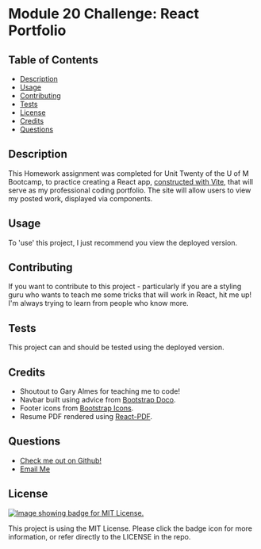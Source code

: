 # Module 20 Challenge: React Portfolio

  ## Table of Contents
  - [Description](#description)
  - [Usage](#usage)
  - [Contributing](#contributing)
  - [Tests](#tests)
  - [License](#license)
  - [Credits](#credits)
  - [Questions](#questions)

  ## Description
  This Homework assignment was completed for Unit Twenty of the U of M Bootcamp, to practice creating a React app, [constructed with Vite](https://vitejs.dev/), that will serve as my professional coding portfolio. The site will allow users to view my posted work, displayed via components.

  ## Usage
  To 'use' this project, I just recommend you view the deployed version.

  ## Contributing
  If you want to contribute to this project - particularly if you are a styling guru who wants to teach me some tricks that will work in React, hit me up! I'm always trying to learn from people who know more.

  ## Tests
  This project can and should be tested using the deployed version.
  
  ## Credits
  - Shoutout to Gary Almes for teaching me to code!
  - Navbar built using advice from [Bootstrap Doco](https://getbootstrap.com/docs/5.3/components/navbar/).
  - Footer icons from [Bootstrap Icons](https://icons.getbootstrap.com/).
  - Resume PDF rendered using [React-PDF](https://www.npmjs.com/package/react-pdf).

  ## Questions
  - [Check me out on Github!](https://www.github.com/floatingpoint-exaflop)
  - [Email Me](mailto:timscallon1@gmail.com?subject=Hello!)

  ## License
  [![Image showing badge for MIT License.](https://img.shields.io/badge/License-MIT_License-blue)](https://mit-license.org/)
  
  This project is using the MIT License. Please click the badge icon for more information, or refer directly to the LICENSE in the repo.

